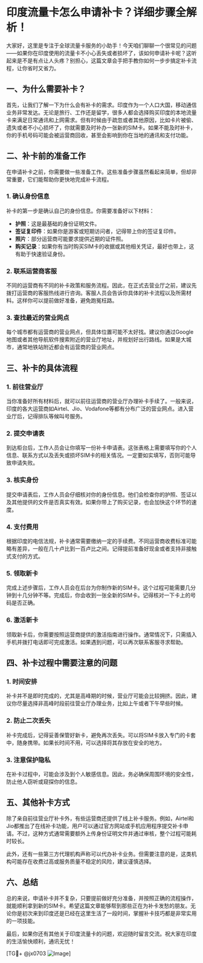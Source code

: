 # 印度流量卡怎么申请补卡？详细步骤全解析！

大家好，这里是专注于全球流量卡服务的小助手！今天咱们聊聊一个很常见的问题——如果你在印度使用的流量卡不小心丢失或者损坏了，该如何申请补卡呢？这听起来是不是有点让人头疼？别担心，这篇文章会手把手教你如何一步步搞定补卡流程，让你省时又省力。

## 一、为什么需要补卡？

首先，让我们了解一下为什么会有补卡的需求。印度作为一个人口大国，移动通信业务非常发达。无论是旅行、工作还是留学，很多人都会选择购买印度的本地流量卡来满足日常通讯和上网需求。但有时候由于疏忽或者其他原因，比如卡片被偷、遗失或者不小心损坏了，你就需要及时补办一张新的SIM卡。如果不能及时补卡，你的手机号码可能会被运营商回收，甚至会影响到你在当地的通讯和支付功能。

## 二、补卡前的准备工作

在申请补卡之前，你需要做一些准备工作。这些准备步骤虽然看起来简单，但却非常重要，它们能帮助你更快地完成补卡流程。

### 1. 确认身份信息
补卡的第一步是确认自己的身份信息。你需要准备好以下材料：
- **护照**：这是最基础的身份证明文件。
- **签证复印件**：如果你是游客或短期访问者，记得带上你的签证复印件。
- **照片**：部分运营商可能要求提供近期的证件照。
- **购买记录**：如果你有当时购买SIM卡的收据或其他相关凭证，最好也带上，这有助于快速验证身份。

### 2. 联系运营商客服
不同的运营商有不同的补卡政策和服务流程。因此，在正式去营业厅之前，建议先拨打运营商的客服热线进行咨询。客服人员会告诉你具体的补卡流程以及所需材料。这样你可以提前做好准备，避免跑冤枉路。

### 3. 查找最近的营业网点
每个城市都有运营商的营业网点，但具体位置可能不太好找。建议你通过Google地图或者其他导航软件搜索附近的营业厅地址，并规划好出行路线。如果是大城市，通常地铁站附近都会有运营商的营业网点。

## 三、补卡的具体流程

### 1. 前往营业厅
当你准备好所有材料后，就可以前往运营商的营业厅办理补卡手续了。一般来说，印度的各大运营商如Airtel、Jio、Vodafone等都有分布广泛的营业网点。进入营业厅后，记得排队等候叫号服务。

### 2. 提交申请表
到达柜台后，工作人员会让你填写一份补卡申请表。这张表格上需要填写你的个人信息、联系方式以及丢失或损坏SIM卡的相关情况。一定要如实填写，否则可能导致申请失败。

### 3. 核实身份
提交申请表后，工作人员会仔细核对你的身份信息。他们会检查你的护照、签证以及其他提供的文件是否真实有效。如果你带上了购买记录，也会加快这个环节的速度。

### 4. 支付费用
根据印度的电信法规，补卡通常需要缴纳一定的手续费。不同运营商收费标准可能略有差异，一般在几十卢比到一百卢比之间。记得提前准备好现金或者支持非接触式支付的方式。

### 5. 领取新卡
完成上述步骤后，工作人员会在后台为你制作新的SIM卡。这个过程可能需要几分钟到十几分钟不等。完成后，你会收到一张全新的SIM卡。记得核对一下卡上的号码是否正确。

### 6. 激活新卡
领取新卡后，你需要按照运营商提供的激活指南进行操作。通常情况下，只需插入手机并拨打电话即可完成激活。如果遇到问题，可以再次联系客服寻求帮助。

## 四、补卡过程中需要注意的问题

### 1. 时间安排
补卡并不是即时完成的，尤其是高峰期的时候，营业厅可能会比较拥挤。因此，建议你尽量选择非高峰时段前往营业厅办理业务，比如上午或者下午早些时候。

### 2. 防止二次丢失
补卡完成后，记得妥善保管好新卡，避免再次丢失。可以将SIM卡放入专门的卡套中，随身携带。如果长时间不用，可以选择将其存放在安全的地方。

### 3. 注意保护隐私
在补卡过程中，可能会涉及到个人敏感信息。因此，务必确保周围环境的安全性，防止他人窃听或窥探你的信息。

## 五、其他补卡方式

除了亲自前往营业厅补卡外，有些运营商还提供了线上补卡服务。例如，Airtel和Jio都推出了在线补卡功能，用户可以通过官方网站或手机应用程序提交补卡申请。不过，这种方式通常需要额外上传身份证明文件并通过审核，整个过程可能耗时较长。

此外，还有一些第三方代理机构声称可以代办补卡业务。但需要注意的是，这类机构可能存在收费过高或服务质量不稳定的风险，建议谨慎选择。

## 六、总结

总的来说，申请补卡并不复杂，只要提前做好充分准备，并按照正确的流程操作，就能顺利拿到新的SIM卡。希望这篇文章能够帮到那些正在为补卡发愁的朋友。无论你是初次来到印度还是已经在这里生活了一段时间，掌握补卡技巧都是非常实用的一项技能。

最后，如果你还有其他关于印度流量卡的问题，欢迎随时留言交流。祝大家在印度的生活愉快顺利，通讯无忧！

[TG💪+ @jx0703 ![Image](https://github.com/user-attachments/assets/dbca1d08-cadb-493c-b0ec-ad6f7a83f270)]